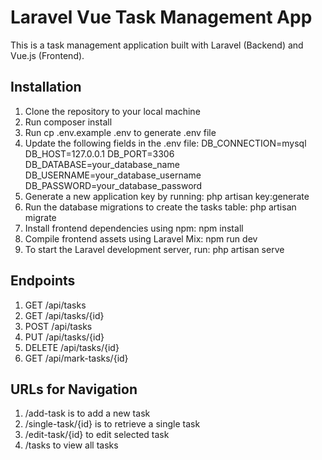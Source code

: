 # Laravel Vue Task Management App

This is a task management application built with Laravel (Backend) and Vue.js (Frontend).

## Installation

1. Clone the repository to your local machine
2. Run composer install
3. Run cp .env.example .env to generate .env file
4. Update the following fields in the .env file:
   DB_CONNECTION=mysql
   DB_HOST=127.0.0.1
   DB_PORT=3306
   DB_DATABASE=your_database_name
   DB_USERNAME=your_database_username
   DB_PASSWORD=your_database_password
5. Generate a new application key by running: php artisan key:generate
6. Run the database migrations to create the tasks table: php artisan migrate
7. Install frontend dependencies using npm: npm install
8. Compile frontend assets using Laravel Mix: npm run dev
9. To start the Laravel development server, run: php artisan serve

## Endpoints

1. GET /api/tasks
2. GET /api/tasks/{id}
3. POST /api/tasks
4. PUT /api/tasks/{id}
5. DELETE /api/tasks/{id}
6. GET /api/mark-tasks/{id}

## URLs for Navigation
1. /add-task is to add a new task
2. /single-task/{id} is to retrieve a single task
3. /edit-task/{id} to edit selected task
4. /tasks to view all tasks







